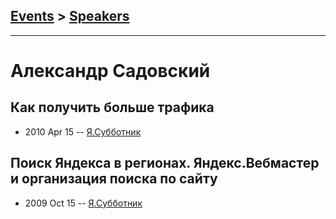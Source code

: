 ## [Events](../README.md) > [Speakers](../speakers.md)
---

# Александр Садовский

## Как получить больше трафика
- 2010 Apr 15 -- [Я.Субботник](https://events.yandex.ru/lib/talks/995/)    
## Поиск Яндекса в регионах. Яндекс.Вебмастер и организация поиска по сайту
- 2009 Oct 15 -- [Я.Субботник](https://events.yandex.ru/lib/talks/764/)    
